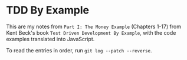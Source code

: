 # TDD By Example

This are my notes from `Part I: The Money Example` (Chapters 1-17) from
Kent Beck's book `Test Driven Development By Example`, with the
code examples translated into JavaScript.

To read the entries in order, run `git log --patch --reverse`.
